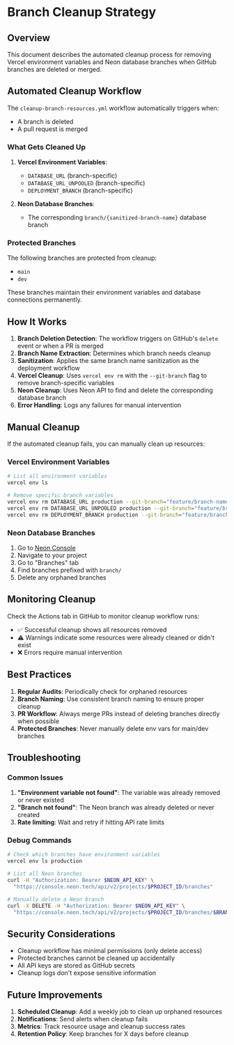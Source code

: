 # Branch Cleanup Strategy

## Overview

This document describes the automated cleanup process for removing Vercel environment variables and Neon database branches when GitHub branches are deleted or merged.

## Automated Cleanup Workflow

The `cleanup-branch-resources.yml` workflow automatically triggers when:
- A branch is deleted
- A pull request is merged

### What Gets Cleaned Up

1. **Vercel Environment Variables**:
   - `DATABASE_URL` (branch-specific)
   - `DATABASE_URL_UNPOOLED` (branch-specific)
   - `DEPLOYMENT_BRANCH` (branch-specific)

2. **Neon Database Branches**:
   - The corresponding `branch/{sanitized-branch-name}` database branch

### Protected Branches

The following branches are protected from cleanup:
- `main`
- `dev`

These branches maintain their environment variables and database connections permanently.

## How It Works

1. **Branch Deletion Detection**: The workflow triggers on GitHub's `delete` event or when a PR is merged
2. **Branch Name Extraction**: Determines which branch needs cleanup
3. **Sanitization**: Applies the same branch name sanitization as the deployment workflow
4. **Vercel Cleanup**: Uses `vercel env rm` with the `--git-branch` flag to remove branch-specific variables
5. **Neon Cleanup**: Uses Neon API to find and delete the corresponding database branch
6. **Error Handling**: Logs any failures for manual intervention

## Manual Cleanup

If the automated cleanup fails, you can manually clean up resources:

### Vercel Environment Variables

```bash
# List all environment variables
vercel env ls

# Remove specific branch variables
vercel env rm DATABASE_URL production --git-branch="feature/branch-name" --yes
vercel env rm DATABASE_URL_UNPOOLED production --git-branch="feature/branch-name" --yes
vercel env rm DEPLOYMENT_BRANCH production --git-branch="feature/branch-name" --yes
```

### Neon Database Branches

1. Go to [Neon Console](https://console.neon.tech/)
2. Navigate to your project
3. Go to "Branches" tab
4. Find branches prefixed with `branch/`
5. Delete any orphaned branches

## Monitoring Cleanup

Check the Actions tab in GitHub to monitor cleanup workflow runs:
- ✅ Successful cleanup shows all resources removed
- ⚠️ Warnings indicate some resources were already cleaned or didn't exist
- ❌ Errors require manual intervention

## Best Practices

1. **Regular Audits**: Periodically check for orphaned resources
2. **Branch Naming**: Use consistent branch naming to ensure proper cleanup
3. **PR Workflow**: Always merge PRs instead of deleting branches directly when possible
4. **Protected Branches**: Never manually delete env vars for main/dev branches

## Troubleshooting

### Common Issues

1. **"Environment variable not found"**: The variable was already removed or never existed
2. **"Branch not found"**: The Neon branch was already deleted or never created
3. **Rate limiting**: Wait and retry if hitting API rate limits

### Debug Commands

```bash
# Check which branches have environment variables
vercel env ls production

# List all Neon branches
curl -H "Authorization: Bearer $NEON_API_KEY" \
  "https://console.neon.tech/api/v2/projects/$PROJECT_ID/branches"

# Manually delete a Neon branch
curl -X DELETE -H "Authorization: Bearer $NEON_API_KEY" \
  "https://console.neon.tech/api/v2/projects/$PROJECT_ID/branches/$BRANCH_ID"
```

## Security Considerations

- Cleanup workflow has minimal permissions (only delete access)
- Protected branches cannot be cleaned up accidentally
- All API keys are stored as GitHub secrets
- Cleanup logs don't expose sensitive information

## Future Improvements

1. **Scheduled Cleanup**: Add a weekly job to clean up orphaned resources
2. **Notifications**: Send alerts when cleanup fails
3. **Metrics**: Track resource usage and cleanup success rates
4. **Retention Policy**: Keep branches for X days before cleanup
